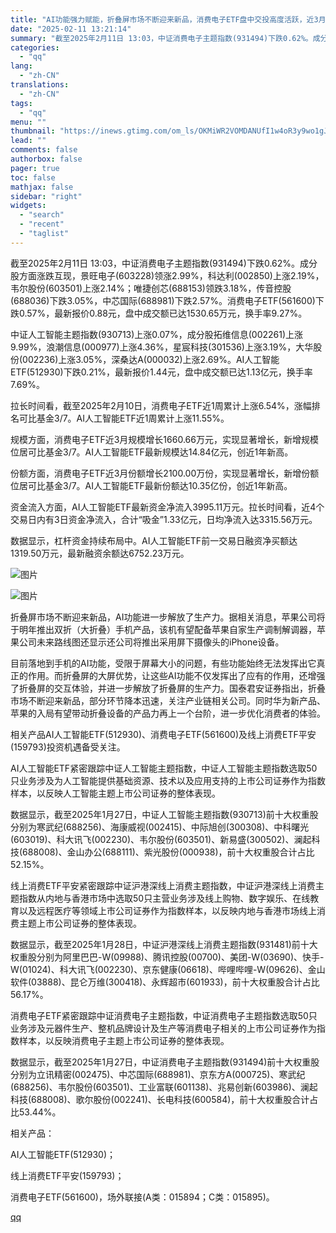 ```yaml
---
title: "AI功能强力赋能，折叠屏市场不断迎来新品，消费电子ETF盘中交投高度活跃，近3月规模、份额增长显著！"
date: "2025-02-11 13:21:14"
summary: "截至2025年2月11日 13:03，中证消费电子主题指数(931494)下跌0.62%。成分股方面..."
categories:
  - "qq"
lang:
  - "zh-CN"
translations:
  - "zh-CN"
tags:
  - "qq"
menu: ""
thumbnail: "https://inews.gtimg.com/om_ls/OKMiWR2VOMDANUfI1w4oR3y9wo1gJFMH3Ik9XsR0f_ERgAA_640360/0"
lead: ""
comments: false
authorbox: false
pager: true
toc: false
mathjax: false
sidebar: "right"
widgets:
  - "search"
  - "recent"
  - "taglist"
---
```


截至2025年2月11日 13:03，中证消费电子主题指数(931494)下跌0.62%。成分股方面涨跌互现，景旺电子(603228)领涨2.99%，科达利(002850)上涨2.19%，韦尔股份(603501)上涨2.14%；唯捷创芯(688153)领跌3.18%，传音控股(688036)下跌3.05%，中芯国际(688981)下跌2.57%。消费电子ETF(561600)下跌0.57%，最新报价0.88元，盘中成交额已达1530.65万元，换手率9.27%。

中证人工智能主题指数(930713)上涨0.07%，成分股拓维信息(002261)上涨9.99%，浪潮信息(000977)上涨4.36%，星宸科技(301536)上涨3.19%，大华股份(002236)上涨3.05%，深桑达A(000032)上涨2.69%。AI人工智能ETF(512930)下跌0.21%，最新报价1.44元，盘中成交额已达1.13亿元，换手率7.69%。

拉长时间看，截至2025年2月10日，消费电子ETF近1周累计上涨6.54%，涨幅排名可比基金3/7。AI人工智能ETF近1周累计上涨11.55%。

规模方面，消费电子ETF近3月规模增长1660.66万元，实现显著增长，新增规模位居可比基金3/7。AI人工智能ETF最新规模达14.84亿元，创近1年新高。

份额方面，消费电子ETF近3月份额增长2100.00万份，实现显著增长，新增份额位居可比基金3/7。AI人工智能ETF最新份额达10.35亿份，创近1年新高。

资金流入方面，AI人工智能ETF最新资金净流入3995.11万元。拉长时间看，近4个交易日内有3日资金净流入，合计“吸金”1.33亿元，日均净流入达3315.56万元。

数据显示，杠杆资金持续布局中。AI人工智能ETF前一交易日融资净买额达1319.50万元，最新融资余额达6752.23万元。

![图片](https://inews.gtimg.com/om_bt/O8YLaamuT58uorPIa7UzCuKNXrGK97nLbM7ocBQbKS1-gAA/641)

![图片](https://inews.gtimg.com/om_bt/OsCdkyZDZmyEwY1Eb0CAzGdG29KB402-TkqCNpcvVqtvkAA/641)

折叠屏市场不断迎来新品，AI功能进一步解放了生产力。据相关消息，苹果公司将于明年推出双折（大折叠）手机产品，该机有望配备苹果自家生产调制解调器，苹果公司未来路线图还显示还公司将推出采用屏下摄像头的iPhone设备。

目前落地到手机的AI功能，受限于屏幕大小的问题，有些功能始终无法发挥出它真正的作用。而折叠屏的大屏优势，让这些AI功能不仅发挥出了应有的作用，还增强了折叠屏的交互体验，并进一步解放了折叠屏的生产力。国泰君安证券指出，折叠市场不断迎来新品，部分环节降本迅速，关注产业链相关公司。同时华为新产品、苹果的入局有望带动折叠设备的产品力再上一个台阶，进一步优化消费者的体验。

相关产品AI人工智能ETF(512930)、消费电子ETF(561600)及线上消费ETF平安(159793)投资机遇备受关注。

AI人工智能ETF紧密跟踪中证人工智能主题指数，中证人工智能主题指数选取50只业务涉及为人工智能提供基础资源、技术以及应用支持的上市公司证券作为指数样本，以反映人工智能主题上市公司证券的整体表现。

数据显示，截至2025年1月27日，中证人工智能主题指数(930713)前十大权重股分别为寒武纪(688256)、海康威视(002415)、中际旭创(300308)、中科曙光(603019)、科大讯飞(002230)、韦尔股份(603501)、新易盛(300502)、澜起科技(688008)、金山办公(688111)、紫光股份(000938)，前十大权重股合计占比52.15%。

线上消费ETF平安紧密跟踪中证沪港深线上消费主题指数，中证沪港深线上消费主题指数从内地与香港市场中选取50只主营业务涉及线上购物、数字娱乐、在线教育以及远程医疗等领域上市公司证券作为指数样本，以反映内地与香港市场线上消费主题上市公司证券的整体表现。

数据显示，截至2025年1月28日，中证沪港深线上消费主题指数(931481)前十大权重股分别为阿里巴巴-W(09988)、腾讯控股(00700)、美团-W(03690)、快手-W(01024)、科大讯飞(002230)、京东健康(06618)、哔哩哔哩-W(09626)、金山软件(03888)、昆仑万维(300418)、永辉超市(601933)，前十大权重股合计占比56.17%。

消费电子ETF紧密跟踪中证消费电子主题指数，中证消费电子主题指数选取50只业务涉及元器件生产、整机品牌设计及生产等消费电子相关的上市公司证券作为指数样本，以反映消费电子主题上市公司证券的整体表现。

数据显示，截至2025年1月27日，中证消费电子主题指数(931494)前十大权重股分别为立讯精密(002475)、中芯国际(688981)、京东方A(000725)、寒武纪(688256)、韦尔股份(603501)、工业富联(601138)、兆易创新(603986)、澜起科技(688008)、歌尔股份(002241)、长电科技(600584)，前十大权重股合计占比53.44%。

相关产品：

AI人工智能ETF(512930)；

线上消费ETF平安(159793)；

消费电子ETF(561600)，场外联接(A类：015894；C类：015895)。

[qq](https://new.qq.com/rain/a/20250211A04BDD00)
